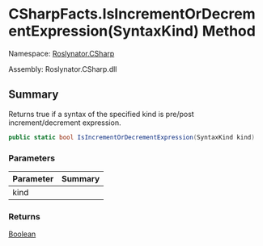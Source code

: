 # CSharpFacts\.IsIncrementOrDecrementExpression\(SyntaxKind\) Method

Namespace: [Roslynator.CSharp](../../README.md)

Assembly: Roslynator\.CSharp\.dll

## Summary

Returns true if a syntax of the specified kind is pre/post increment/decrement expression\.

```csharp
public static bool IsIncrementOrDecrementExpression(SyntaxKind kind)
```

### Parameters

| Parameter | Summary |
| --------- | ------- |
| kind | |

### Returns

[Boolean](https://docs.microsoft.com/en-us/dotnet/api/system.boolean)




